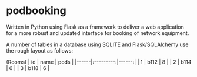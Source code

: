 # podbooking
Written in Python using Flask as a framework to deliver a web application for a more robust and updated interface for booking of network equipment.

A number of tables in a database using SQLITE and Flask/SQLAlchemy use the rough layout as follows:

(Rooms)
| id   |  name     |  pods |
|------|:---------:|------:|
| 1    |   b112    |   8   |
| 2    |   b114    |   6   |
| 3    |   b118    |   6   |


